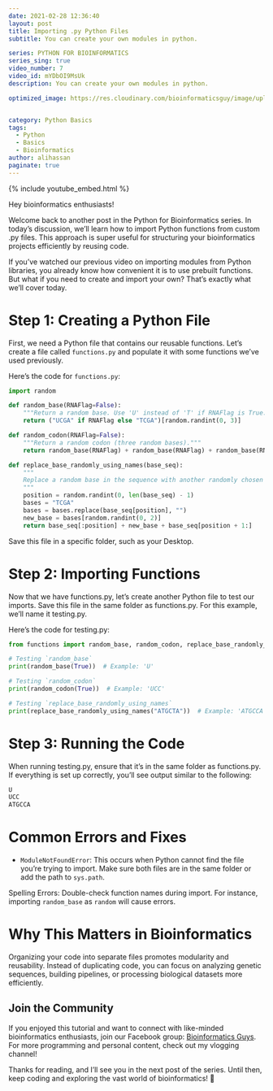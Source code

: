 ```yaml
---
date: 2021-02-28 12:36:40
layout: post
title: Importing .py Python Files
subtitle: You can create your own modules in python.

series: PYTHON FOR BIOINFORMATICS
series_sing: true
video_number: 7
video_id: mYDbOI9MsUk
description: You can create your own modules in python.

optimized_image: https://res.cloudinary.com/bioinformaticsguy/image/upload/c_scale,h_380/v1596701389/002%20Python-for-Bioinformatics/Python-for-Bioinformatics-007.png


category: Python Basics
tags:
  - Python
  - Basics
  - Bioinformatics
author: alihassan
paginate: true
---
```


{% include youtube_embed.html %}

Hey bioinformatics enthusiasts! 

Welcome back to another post in the Python for Bioinformatics series. In today’s discussion, we’ll learn how to import Python functions from custom .py files. This approach is super useful for structuring your bioinformatics projects efficiently by reusing code.

If you’ve watched our previous video on importing modules from Python libraries, you already know how convenient it is to use prebuilt functions. But what if you need to create and import your own? That’s exactly what we’ll cover today.

# Step 1: Creating a Python File
First, we need a Python file that contains our reusable functions. Let’s create a file called `functions.py` and populate it with some functions we’ve used previously.

Here’s the code for `functions.py`:

```python
import random

def random_base(RNAFlag=False):
    """Return a random base. Use 'U' instead of 'T' if RNAFlag is True."""
    return ("UCGA" if RNAFlag else "TCGA")[random.randint(0, 3)]

def random_codon(RNAFlag=False):
    """Return a random codon (three random bases)."""
    return random_base(RNAFlag) + random_base(RNAFlag) + random_base(RNAFlag)

def replace_base_randomly_using_names(base_seq):
    """
    Replace a random base in the sequence with another randomly chosen base.
    """
    position = random.randint(0, len(base_seq) - 1)
    bases = "TCGA"
    bases = bases.replace(base_seq[position], "")
    new_base = bases[random.randint(0, 2)]
    return base_seq[:position] + new_base + base_seq[position + 1:]

```

Save this file in a specific folder, such as your Desktop.

# Step 2: Importing Functions
Now that we have functions.py, let’s create another Python file to test our imports. Save this file in the same folder as functions.py. For this example, we’ll name it testing.py.

Here’s the code for testing.py:
```python
from functions import random_base, random_codon, replace_base_randomly_using_names

# Testing `random_base`
print(random_base(True))  # Example: 'U'

# Testing `random_codon`
print(random_codon(True))  # Example: 'UCC'

# Testing `replace_base_randomly_using_names`
print(replace_base_randomly_using_names("ATGCTA"))  # Example: 'ATGCCA'

```

# Step 3: Running the Code
When running testing.py, ensure that it’s in the same folder as functions.py. If everything is set up correctly, you’ll see output similar to the following:
```python
U
UCC
ATGCCA

```

# Common Errors and Fixes
- `ModuleNotFoundError`: This occurs when Python cannot find the file you’re trying to import. Make sure both files are in the same folder or add the path to `sys.path`.

Spelling Errors: Double-check function names during import. For instance, importing `random_base` as `random` will cause errors.

# Why This Matters in Bioinformatics
Organizing your code into separate files promotes modularity and reusability. Instead of duplicating code, you can focus on analyzing genetic sequences, building pipelines, or processing biological datasets more efficiently.


## Join the Community
If you enjoyed this tutorial and want to connect with like-minded bioinformatics enthusiasts, join our Facebook group:  [Bioinformatics Guys](https://www.facebook.com/groups/bioinformaticsguys). For more programming and personal content, check out my vlogging channel!

Thanks for reading, and I’ll see you in the next post of the series. Until then, keep coding and exploring the vast world of bioinformatics! 🚀



<!-- hi guys bioinformatics guy here with another video of the series python for bioinformatics in this video we will be talking about importing python files dot p-vals files just like in the previous video that we could we imported a few files and modules from other libraries that were already created in python we can import our own functions from our own files so let's get started first of all we will have to create a python file and let's create a python file in let's open idle this time i am working in viral because most of you guys will also be working in other so i just want to you to see the same experience so this is our file and let's copy some functions um from our previous file so we will have to import random then we can copy this function random base then we can copy another function random codon okay after that let's copy this function yes that's pretty much it okay now let's save this file on desktop um here is our desktop and i'm gonna name this file as functions functions dot py okay it's saved so i have created this file in which we have these three functions random base oh let me correct the spellings of random here random base random codon and replace base randomly using names okay i will just save this file now i will create a new python file over here and we can import the functions so let's try simply importing random base from functions import random base okay let's try running this the one more thing that you need to understand is that you will have to save this file in the very same folder in which there you have the functions file or from which you are trying to import any functions so let me name it as testing and this function is imported nicely let's try running this function um random base um and we will have to print it to see the results okay this is the cell so you can see that a base is imported right and let's try importing some other thing uh random codon from functions import random codon and let's try printing the c-o-d-o-n random base is not defined uh now it's giving me an error random base is not defined oh random so i change the spellings over here and the spellings are also supposed to be chained here it is supposed to be random rather than random random base then we have a random base over here let's try running this and let's try running this and see in the shell so random base is also printed and if you want to try printing the third function which is this let's try importing this and let's try if this function gets imported or not from functions import this huge function with huge name and let's print this and let's give it okay let's see if some codon is changed or not unexpected oh missing parentheses and let's remove this one again let's go to the shell so it has imported first a random base then it imported a random codon then it made this change in this g-sync g change this t to g let's try running this again and now c is changed so that's all for today if you have any questions comments or concerns about this video feel free to comment down below if you want to join our bioinformatics community don't forget to join the facebook group bioinformatics guys you can find the description down below if you want to know what i do other than programming don't forget to check out my vlogging channel right here other than that thank you very much for watching and i will see you around in the next video  -->
